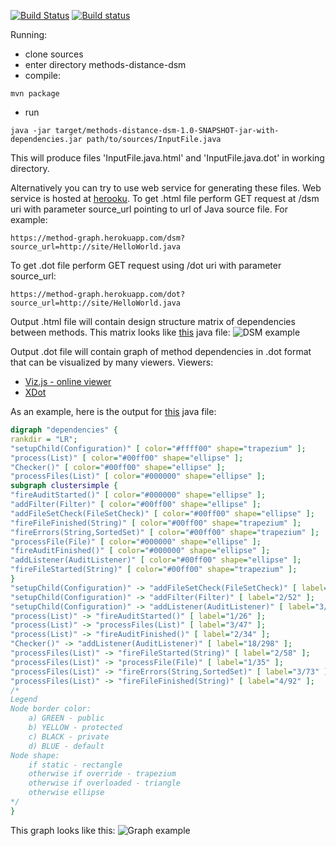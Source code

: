 [![Build Status](https://travis-ci.org/sevntu-checkstyle/methods-distance.svg?branch=master)](https://travis-ci.org/sevntu-checkstyle/methods-distance)
[![Build status](https://ci.appveyor.com/api/projects/status/1pex335cc3ow5mxx/branch/master?svg=true)](https://ci.appveyor.com/project/Checkstyle/methods-distance/branch/master)

Running:
- clone sources
- enter directory methods-distance-dsm
- compile:
```
mvn package
```
- run
```
java -jar target/methods-distance-dsm-1.0-SNAPSHOT-jar-with-dependencies.jar path/to/sources/InputFile.java
```
This will produce files 'InputFile.java.html' and 'InputFile.java.dot' in working directory.

Alternatively you can try to use web service for generating these files.
Web service is hosted at [herooku](https://method-graph.herokuapp.com/).
To get .html file perform GET request at /dsm uri with parameter source_url pointing to
url of Java source file. For example:
```
https://method-graph.herokuapp.com/dsm?source_url=http://site/HelloWorld.java
```
To get .dot file perform GET request using /dot uri with parameter source_url:
```
https://method-graph.herokuapp.com/dot?source_url=http://site/HelloWorld.java
```

Output .html file will contain design structure matrix of dependencies between methods.
This matrix looks like [this](checkstyle/src/main/java/com/puppycrawl/tools/checkstyle/Checker.java) java file:
![DSM example](http://alex-zuy.github.io/methods-distance-dsm/checker-dsm.png)

Output .dot file will contain graph of method dependencies in .dot format that can be visualized by many viewers.
Viewers:
* [Viz.js - online viewer](http://mdaines.github.io/viz.js/)
* [XDot](https://github.com/jrfonseca/xdot.py)

As an example, here is the output for [this](checkstyle/src/main/java/com/puppycrawl/tools/checkstyle/Checker.java) java file:
```dot
digraph "dependencies" {
rankdir = "LR";
"setupChild(Configuration)" [ color="#ffff00" shape="trapezium" ];
"process(List)" [ color="#00ff00" shape="ellipse" ];
"Checker()" [ color="#00ff00" shape="ellipse" ];
"processFiles(List)" [ color="#000000" shape="ellipse" ];
subgraph clustersimple {
"fireAuditStarted()" [ color="#000000" shape="ellipse" ];
"addFilter(Filter)" [ color="#00ff00" shape="ellipse" ];
"addFileSetCheck(FileSetCheck)" [ color="#00ff00" shape="ellipse" ];
"fireFileFinished(String)" [ color="#00ff00" shape="trapezium" ];
"fireErrors(String,SortedSet)" [ color="#00ff00" shape="trapezium" ];
"processFile(File)" [ color="#000000" shape="ellipse" ];
"fireAuditFinished()" [ color="#000000" shape="ellipse" ];
"addListener(AuditListener)" [ color="#00ff00" shape="ellipse" ];
"fireFileStarted(String)" [ color="#00ff00" shape="trapezium" ];
}
"setupChild(Configuration)" -> "addFileSetCheck(FileSetCheck)" [ label="1/43" ];
"setupChild(Configuration)" -> "addFilter(Filter)" [ label="2/52" ];
"setupChild(Configuration)" -> "addListener(AuditListener)" [ label="3/60" ];
"process(List)" -> "fireAuditStarted()" [ label="1/26" ];
"process(List)" -> "processFiles(List)" [ label="3/47" ];
"process(List)" -> "fireAuditFinished()" [ label="2/34" ];
"Checker()" -> "addListener(AuditListener)" [ label="18/298" ];
"processFiles(List)" -> "fireFileStarted(String)" [ label="2/58" ];
"processFiles(List)" -> "processFile(File)" [ label="1/35" ];
"processFiles(List)" -> "fireErrors(String,SortedSet)" [ label="3/73" ];
"processFiles(List)" -> "fireFileFinished(String)" [ label="4/92" ];
/*
Legend
Node border color:
    a) GREEN - public
    b) YELLOW - protected
    c) BLACK - private
    d) BLUE - default
Node shape:
    if static - rectangle
    otherwise if override - trapezium
    otherwise if overloaded - triangle
    otherwise ellipse
*/
}

```
This graph looks like this:
![Graph example](http://alex-zuy.github.io/methods-distance-dsm/checker-dot.png)
